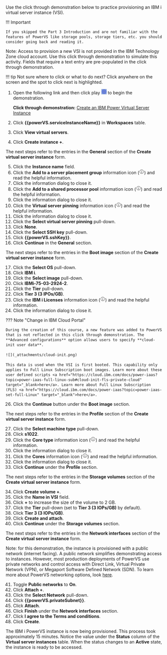 Use the click through demonstration below to practice provisioning an IBM i virtual server instance (VSI).

!!! Important

    If you skipped the Part 3 Introduction and are not familiar with the features of PowerVS like storage pools, storage tiers, etc. you should consider going back and reading it.  

Note: Access to provision a new VSI is not provided in the IBM Technology Zone cloud account. Use this click through demonstration to simulate this activity. Fields that require a text entry are pre-populated in the click through demonstration.

!!! tip
    Not sure where to click or what to do next? Click anywhere on the screen and the spot to click next is highlighted.

1. Open the following link and then click play ![](_attachments/ClickThruPlayButton.png) to begin the demonstration.

    **Click through demonstration:** <a href="https://ibm.github.io/SalesEnablement-test-repo/includes/Provision-IBMiVM/index.html" target ="_blank">Create an IBM Power Virtual Server Instance</a>

2. Click **{{powerVS.serviceInstanceName}}** in **Workspaces** table.
3. Click **View virtual servers**.
4. Click **Create instance +**.

The next steps refer to the entries in the **General** section of the **Create virtual server instance** form.

5. Click the **Instance name** field.
6. Click the **Add to a server placement group** information icon (![](_attachments/infoIcon.png)) and read the helpful information.
7. Click the information dialog to close it.
8. Click the **Add to a shared processor pool** information icon (![](_attachments/infoIcon.png)) and read the helpful information.
9. Click the information dialog to close it.
10. Click the **Virtual server pinning** information icon (![](_attachments/infoIcon.png)) and read the helpful information.
11. Click the information dialog to close it.
12. Click the **Select virtual server pinning** pull-down.
13. Click **None**.
14. Click the **Select SSH key** pull-down.
15. Click **{{powerVS.sshKey}}**.
16. Click **Continue** in the **General** section.

The next steps refer to the entries in the **Boot image** section of the **Create virtual server instance** form.

17. Click the **Select OS** pull-down.
18. Click **IBM i**.
20. Click the **Select image** pull-down.
21. Click **IBMi-75-03-2924-2**.
22. Click the **Tier** pull-down.
23. Click **Tier 3 (3 IPOs/GB)**.
24. Click the **IBM i Licenses** information icon (![](_attachments/infoIcon.png)) and read the helpful information.
25. Click the information dialog to close it.

??? Note "Change in IBM Cloud Portal"

    During the creation of this course, a new feature was added to PowerVS that is not reflected in this click through demonstration. The **Advanced configurations** option allows users to specify **cloud-init user data**. 
    
    ![](_attachments/cloud-init.png)
    
    This data is used when the VSI is first booted. This capability only applies to Full Linux Subscription boot images. Learn more about these user defined scripts <a href="https://cloud.ibm.com/docs/power-iaas?topic=power-iaas-full-linux-sub#cloud-init-fls-private-cloud" target="_blank>here</a>. Learn more about Full Linux Subscription (FLS) <a href="https://cloud.ibm.com/docs/power-iaas?topic=power-iaas-set-full-Linux" target="_blank">here</a>.

26. Click the **Continue** button under the **Boot image** section.

The next steps refer to the entries in the **Profile** section of the **Create virtual server instance** form.

27. Click the **Select machine type** pull-down.
28. Click **s1022**.
29. Click the **Core type** information icon (![](_attachments/infoIcon.png)) and read the helpful information.
30. Click the information dialog to close it.
31. Click the **Cores** information icon (![](_attachments/infoIcon.png)) and read the helpful information.
32. Click the information dialog to close it.
33. Click **Continue** under the **Profile** section.

The next steps refer to the entries in the **Storage volumes** section of the **Create virtual server instance** form.

34. Click **Create volume +**.
35. Click the **Name in VSI** field.
36. Click **+** to increase the size of the volume to 2 GB.
37. Click the **Tier** pull-down (set to **Tier 3 (3 IOPs/GB)** by default).
38. Click **Tier 3 (3 IOPs/GB)**.
39. Click **Create and attach**.
40. Click **Continue** under the **Storage volumes** section.

The next steps refer to the entries in the **Network interfaces** section of the **Create virtual server instance** form.

Note: for this demonstration, the instance is provisioned with a public network (internet facing). A public network simplifies demonstrating access to instances. However, most production deployments of PowerVS use private networks and control access with Direct Link, Virtual Private Network (VPN), or Megaport Software Defined Network (SDN). To learn more about PowerVS networking options, look <a href="https://cloud.ibm.com/docs/power-iaas?topic=power-iaas-network-architecture-diagrams" target="_blank">here</a>.

41. Toggle **Public networks** to **On**.
42. Click **Attach +**.
43. Click the **Select Network** pull-down.
44. Click **{{powerVS.privateSubnet}}**.
45. Click **Attach**.
46. Click **Finish** under the **Network interfaces** section.
47. Click **I agree to the Terms and conditions**.
48. Click **Create**.

The IBM i PowerVS instance is now being provisioned. This process took approximately 15 minutes. Notice the value under the **Status** column of the **Virtual server instances** table. When the status changes to an **Active** state, the instance is ready to be accessed.
